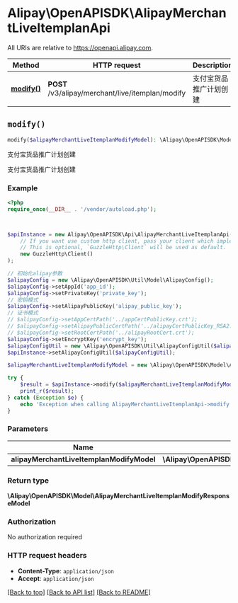 # Alipay\OpenAPISDK\AlipayMerchantLiveItemplanApi

All URIs are relative to https://openapi.alipay.com.

Method | HTTP request | Description
------------- | ------------- | -------------
[**modify()**](AlipayMerchantLiveItemplanApi.md#modify) | **POST** /v3/alipay/merchant/live/itemplan/modify | 支付宝货品推广计划创建


## `modify()`

```php
modify($alipayMerchantLiveItemplanModifyModel): \Alipay\OpenAPISDK\Model\AlipayMerchantLiveItemplanModifyResponseModel
```

支付宝货品推广计划创建

支付宝货品推广计划创建

### Example

```php
<?php
require_once(__DIR__ . '/vendor/autoload.php');



$apiInstance = new Alipay\OpenAPISDK\Api\AlipayMerchantLiveItemplanApi(
    // If you want use custom http client, pass your client which implements `GuzzleHttp\ClientInterface`.
    // This is optional, `GuzzleHttp\Client` will be used as default.
    new GuzzleHttp\Client()
);

// 初始化alipay参数
$alipayConfig = new \Alipay\OpenAPISDK\Util\Model\AlipayConfig();
$alipayConfig->setAppId('app_id');
$alipayConfig->setPrivateKey('private_key');
// 密钥模式
$alipayConfig->setAlipayPublicKey('alipay_public_key');
// 证书模式
// $alipayConfig->setAppCertPath('../appCertPublicKey.crt');
// $alipayConfig->setAlipayPublicCertPath('../alipayCertPublicKey_RSA2.crt');
// $alipayConfig->setRootCertPath('../alipayRootCert.crt');
$alipayConfig->setEncryptKey('encrypt_key');
$alipayConfigUtil = new \Alipay\OpenAPISDK\Util\AlipayConfigUtil($alipayConfig);
$apiInstance->setAlipayConfigUtil($alipayConfigUtil);

$alipayMerchantLiveItemplanModifyModel = new \Alipay\OpenAPISDK\Model\AlipayMerchantLiveItemplanModifyModel(); // \Alipay\OpenAPISDK\Model\AlipayMerchantLiveItemplanModifyModel

try {
    $result = $apiInstance->modify($alipayMerchantLiveItemplanModifyModel);
    print_r($result);
} catch (Exception $e) {
    echo 'Exception when calling AlipayMerchantLiveItemplanApi->modify: ', $e->getMessage(), PHP_EOL;
}
```

### Parameters

Name | Type | Description  | Notes
------------- | ------------- | ------------- | -------------
 **alipayMerchantLiveItemplanModifyModel** | **\Alipay\OpenAPISDK\Model\AlipayMerchantLiveItemplanModifyModel**|  | [optional]

### Return type

**\Alipay\OpenAPISDK\Model\AlipayMerchantLiveItemplanModifyResponseModel**

### Authorization

No authorization required

### HTTP request headers

- **Content-Type**: `application/json`
- **Accept**: `application/json`

[[Back to top]](#) [[Back to API list]](../../README.md#api-endpoints)
[[Back to README]](../../README.md)
